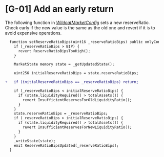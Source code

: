 # [G-01] Add an early return
The following function in [*WildcatMarketConfig*](https://github.com/code-423n4/2023-10-wildcat/blob/c5df665f0bc2ca5df6f06938d66494b11e7bdada/src/market/WildcatMarketConfig.sol#L171C1-L193C4) sets a new reserveRatio. Check early if the new value is the same as the old one and revert if it is to avoid expensive operations.

```diff
  function setReserveRatioBips(uint16 _reserveRatioBips) public onlyController nonReentrant {
    if (_reserveRatioBips > BIP) {
      revert ReserveRatioBipsTooHigh();
    }

    MarketState memory state = _getUpdatedState();

    uint256 initialReserveRatioBips = state.reserveRatioBips;

+   if (initialReserveRatioBips == _reserveRatioBips) return;

    if (_reserveRatioBips < initialReserveRatioBips) {
      if (state.liquidityRequired() > totalAssets()) {
        revert InsufficientReservesForOldLiquidityRatio();
      }
    }
    state.reserveRatioBips = _reserveRatioBips;
    if (_reserveRatioBips > initialReserveRatioBips) {
      if (state.liquidityRequired() > totalAssets()) {
        revert InsufficientReservesForNewLiquidityRatio();
      }
    }
    _writeState(state);
    emit ReserveRatioBipsUpdated(_reserveRatioBips);
  }
```